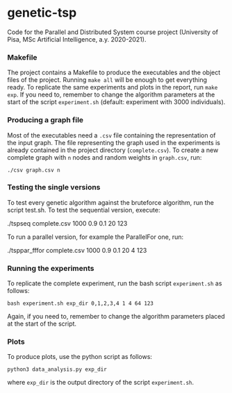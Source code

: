 # genetic-tsp

Code for the Parallel and Distributed System course project (University of Pisa, MSc Artificial Intelligence, a.y. 2020-2021).

### Makefile
The project contains a Makefile to produce the executables and
the object files of the project. Running `make all` will be enough to get
everything ready. To replicate the same experiments and plots in the report, run `make exp`. If you need to, remember
to change the algorithm parameters at the start
of the script `experiment.sh` (default: experiment with 3000 individuals).


### Producing a graph file
Most of the executables need a `.csv` file containing the representation of the input graph. The file representing the graph used in the experiments
is already contained in the project directory (`complete.csv`).
To create a new complete graph with `n` nodes and random weights in `graph.csv`,
run:

    ./csv graph.csv n

### Testing the single versions
To test every genetic algorithm against the bruteforce algorithm, run the script
test.sh.
To test the sequential version, execute:

./tspseq complete.csv 1000 0.9 0.1 20 123

To run a parallel version, for example the ParallelFor one, run:

./tsppar_fffor complete.csv 1000 0.9 0.1 20 4 123


### Running the experiments
To replicate the complete experiment, run the bash script `experiment.sh` as follows:

    bash experiment.sh exp_dir 0,1,2,3,4 1 4 64 123

Again, if you need to, remember to change the algorithm parameters placed at the
start of the script.



### Plots
To produce plots, use the python script as follows:

    python3 data_analysis.py exp_dir

where `exp_dir` is the output directory of the script `experiment.sh`.

